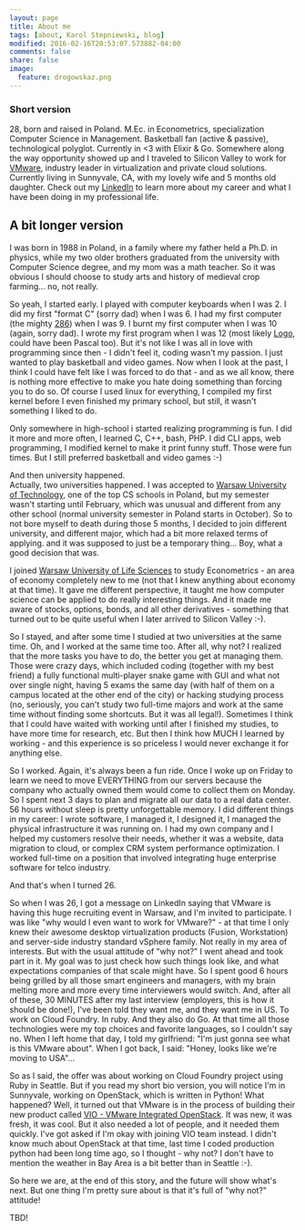 ```yaml
---
layout: page
title: About me
tags: [about, Karol Stepniewski, blog]
modified: 2016-02-16T20:53:07.573882-04:00
comments: false
share: false
image:
  feature: drogowskaz.png
---
```


### Short version

28, born and raised in Poland. M.Ec. in Econometrics, specialization Computer Science in Management. Basketball fan (active & passive), technological polyglot. Currently in <3 with Elixir & Go.
Somewhere along the way opportunity showed up and I traveled to Silicon Valley to work for [VMware](http://www.vmware.com/), industry leader in virtualization and private cloud solutions. Currently living in Sunnyvale, CA, with my lovely wife
and 5 months old daughter. Check out my [LinkedIn](http://linkedin.com/in/karolstepniewski) to learn more about my career and what I have been doing in my professional life.

## A bit longer version

I was born in 1988 in Poland, in a family where my father held a Ph.D. in physics, while my two older brothers
graduated from the university with Computer Science degree, and my mom was a math teacher.
So it was obvious I should choose to study arts and history of medieval crop farming... no, not really.

So yeah, I started early. I played with computer keyboards when I was 2. I did my first "format C"
(sorry dad) when I was 6. I had my first computer (the mighty [286](https://en.wikipedia.org/wiki/Intel_80286))
when I was 9. I burnt my first computer when I was 10 (again, sorry dad). I wrote my first program when I was 12
(most likely [Logo](https://en.wikipedia.org/wiki/Logo_(programming_language)), could have been Pascal too).
But it's not like I was all in love with programming since then - I didn't feel it, coding wasn't my passion.
I just wanted to play basketball and video games. Now when I look at the past, I think I could have felt like
I was forced to do that - and as we all know, there is nothing more effective to make you hate doing something than
forcing you to do so. Of course I used linux for everything, I compiled my first kernel before I even finished my primary school, but still, it wasn't something I liked to do.

Only somewhere in high-school i started realizing programming is fun. I did it more and more often,
I learned C, C++, bash, PHP. I did CLI apps, web programming, I modified kernel to make it print funny stuff.
Those were fun times. But I still preferred basketball and video games :-)

And then university happened.<br>
Actually, two universities happened. I was accepted to [Warsaw University of Technology](http://www.elka.pw.edu.pl/eng), one of the top CS schools in Poland, but my semester wasn't starting until February, which was unusual and different from any other school (normal university semester in Poland starts in October). So to not bore myself to death during those 5 months, I decided to join different university, and different major, which had a bit more relaxed terms of applying. and it was supposed to just be a temporary thing... Boy, what a good decision that was.

I joined [Warsaw University of Life Sciences](http://www.sggw.pl/en/) to study Econometrics - an area of economy completely new to me (not that I knew anything about economy at that time). It gave me different perspective, it taught me how computer science can be applied to do really interesting things. And it made me aware of stocks, options, bonds, and all other derivatives - something that turned out to be quite useful when I later arrived to Silicon Valley :-).

So I stayed, and after some time I studied at two universities at the same time. Oh, and I worked at the same time too.
After all, why not? I realized that the more tasks you have to do, the better you get at managing them. Those were crazy days, which included coding (together with my best friend) a fully functional multi-player snake game with GUI and what not over single night, having 5 exams the same day (with half of them on a campus located at the other end of the city) or hacking studying process (no, seriously, you can't study two full-time majors and work at the same time without finding some shortcuts. But it was all legal!). Sometimes I think that I could have waited with working until after I finished my studies, to have more time for research, etc. But then I think how MUCH I learned by working - and this experience is so priceless I would never exchange it for anything else.

So I worked. Again, it's always been a fun ride. Once I woke up on Friday to learn we need to move EVERYTHING from our servers because the company who actually owned them would come to collect them on Monday. So I spent next 3 days to plan and migrate all our data to a real data center. 56 hours without sleep is pretty unforgettable memory. I did different things in my career: I wrote software, I managed it, I designed it, I managed the physical infrastructure it was running on. I had my own company and I helped my customers resolve their needs, whether it was a website, data migration to cloud, or complex CRM system performance optimization. I worked full-time on a position that involved integrating huge enterprise software for telco industry.

And that's when I turned 26.

So when I was 26, I got a message on LinkedIn saying that VMware is having this huge recruiting event in Warsaw, and I'm invited to participate. I was like "why would I even want to work for VMware?" - at that time I only knew their awesome desktop virtualization products (Fusion, Workstation) and server-side industry standard vSphere family. Not really in my area of interests. But with the usual attitude of "why not?" I went ahead and took part in it. My goal was to just check how such things look like, and what expectations companies of that scale might have. So I spent good 6 hours being grilled by all those smart engineers and managers, with my brain melting more and more every time interviewers would switch. And, after all of these, 30 MINUTES after my last interview (employers, this is how it should be done!), I've been told they want me, and they want me in US. To work on Cloud Foundry. In ruby. And they also do Go. At that time all those technologies were my top choices and favorite languages, so I couldn't say no. When I left home that day, I told my girlfriend: "I'm just gonna see what is this VMware about". When I got back, I said: "Honey, looks like we're moving to USA"...

So as I said, the offer was about working on Cloud Foundry project using Ruby in Seattle. But if you read my short bio version, you will notice I'm in Sunnyvale, working on OpenStack, which is written in Python! What happened? Well, it turned out that VMware is in the process of building their new product called [VIO - VMware Integrated OpenStack](https://www.vmware.com/products/openstack). It was new, it was fresh, it was cool. But it also needed a lot of people, and it needed them quickly. I've got asked if I'm okay with joining VIO team instead. I didn't know much about OpenStack at that time, last time I coded production python had been long time ago, so I thought - why not? I don't have to mention the weather in Bay Area is a bit better than in Seattle :-).

So here we are, at the end of this story, and the future will show what's next. But one thing I'm pretty sure about is that it's full of "why not?" attitude!

TBD!


